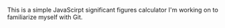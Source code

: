This is a simple JavaScirpt significant figures calculator I'm working on to familiarize myself with Git.
